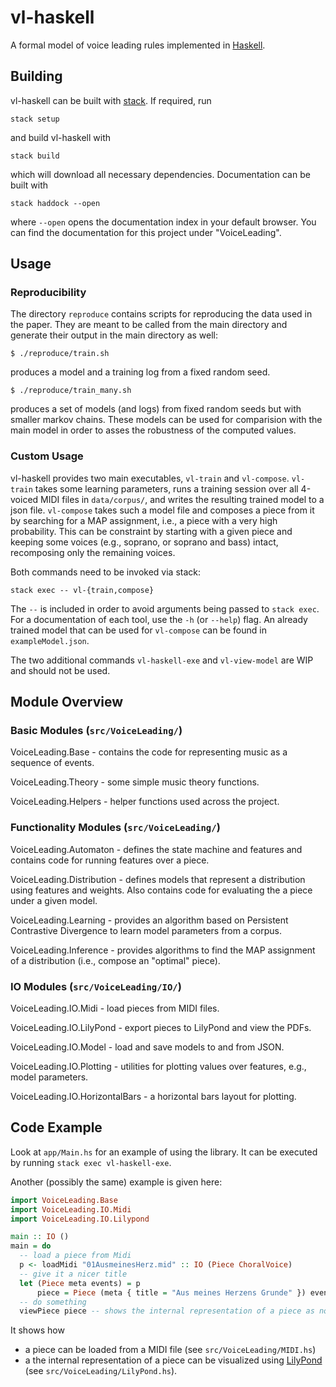 # vl-haskell

A formal model of voice leading rules implemented in [Haskell](https://www.haskell.org/).

## Building

vl-haskell can be built with [stack](https://docs.haskellstack.org/en/stable/README/).
If required, run

    stack setup

and build vl-haskell with

    stack build

which will download all necessary dependencies.
Documentation can be built with

    stack haddock --open

where `--open` opens the documentation index in your default browser.
You can find the documentation for this project under "VoiceLeading".

## Usage

### Reproducibility

The directory `reproduce` contains scripts for reproducing the data used in the paper.
They are meant to be called from the main directory
and generate their output in the main directory as well:

``` shell
$ ./reproduce/train.sh
```
produces a model and a training log from a fixed random seed.

``` shell
$ ./reproduce/train_many.sh
```
produces a set of models (and logs) from fixed random seeds but with smaller markov chains.
These models can be used for comparision with the main model
in order to asses the robustness of the computed values.

### Custom Usage

vl-haskell provides two main executables, `vl-train` and `vl-compose`.
`vl-train` takes some learning parameters, runs a training session over
all 4-voiced MIDI files in `data/corpus/`, and writes the resulting trained model
to a json file.
`vl-compose` takes such a model file and composes a piece from it by
searching for a MAP assignment, i.e., a piece with a very high probability.
This can be constraint by starting with a given piece and keeping some voices
(e.g., soprano, or soprano and bass) intact, recomposing only the remaining voices.

Both commands need to be invoked via stack:

    stack exec -- vl-{train,compose}

The `--` is included in order to avoid arguments being passed to `stack exec`.
For a documentation of each tool, use the `-h` (or `--help`) flag.
An already trained model that can be used for `vl-compose` can be found in `exampleModel.json`.

The two additional commands `vl-haskell-exe` and `vl-view-model`
are WIP and should not be used.

## Module Overview

### Basic Modules (`src/VoiceLeading/`)

VoiceLeading.Base - contains the code for representing music as
a sequence of events.

VoiceLeading.Theory - some simple music theory functions.

VoiceLeading.Helpers - helper functions used across the project.

### Functionality Modules (`src/VoiceLeading/`)

VoiceLeading.Automaton - defines the state machine and features
and contains code for running features over a piece.

VoiceLeading.Distribution - defines models that represent a
distribution using features and weights.
Also contains code for evaluating the a piece under a given model.

VoiceLeading.Learning - provides an algorithm based on
Persistent Contrastive Divergence to learn model parameters from a corpus.

VoiceLeading.Inference - provides algorithms to find the
MAP assignment of a distribution (i.e., compose an "optimal" piece).

### IO Modules (`src/VoiceLeading/IO/`)

VoiceLeading.IO.Midi - load pieces from MIDI files.

VoiceLeading.IO.LilyPond - export pieces to LilyPond and view the PDFs.

VoiceLeading.IO.Model - load and save models to and from JSON.

VoiceLeading.IO.Plotting - utilities for plotting values over features,
e.g., model parameters.

VoiceLeading.IO.HorizontalBars - a horizontal bars layout for plotting.

## Code Example

Look at `app/Main.hs` for an example of using the library.
It can be executed by running `stack exec vl-haskell-exe`.

Another (possibly the same) example is given here:
```haskell
import VoiceLeading.Base
import VoiceLeading.IO.Midi
import VoiceLeading.IO.Lilypond

main :: IO ()
main = do
  -- load a piece from Midi
  p <- loadMidi "01AusmeinesHerz.mid" :: IO (Piece ChoralVoice)
  -- give it a nicer title
  let (Piece meta events) = p
      piece = Piece (meta { title = "Aus meines Herzens Grunde" }) events
  -- do something
  viewPiece piece -- shows the internal representation of a piece as notes
```
It shows how
* a piece can be loaded from a MIDI file (see `src/VoiceLeading/MIDI.hs`)
* a the internal representation of a piece can be visualized using
  [LilyPond](http://lilypond.org/) (see `src/VoiceLeading/LilyPond.hs`).

